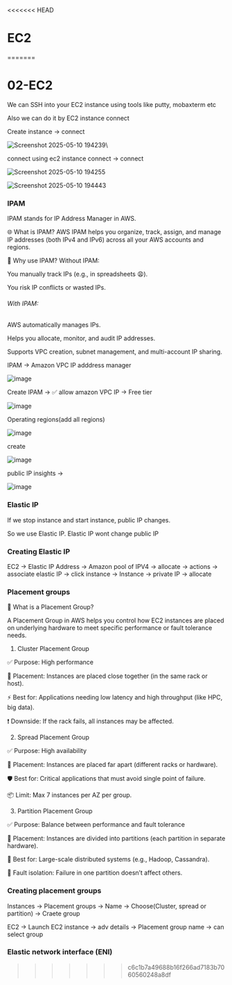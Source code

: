 <<<<<<< HEAD
# EC2
=======
# 02-EC2

We can SSH into your EC2 instance using tools like putty, mobaxterm etc

Also we can do it by EC2 instance connect

Create instance → connect

![Screenshot 2025-05-10 194239](https://github.com/user-attachments/assets/721f5649-d574-473e-80af-df1eee74c321)\

connect using ec2 instance connect → connect

![Screenshot 2025-05-10 194255](https://github.com/user-attachments/assets/2316c7f8-7901-458b-bf80-d7abb25cd5d8)

![Screenshot 2025-05-10 194443](https://github.com/user-attachments/assets/3bc5be13-657d-44f5-bafc-362615843262)



### IPAM

IPAM stands for IP Address Manager in AWS.

🌐 What is IPAM?
AWS IPAM helps you organize, track, assign, and manage IP addresses (both IPv4 and IPv6) across all your AWS accounts and regions.

🔧 Why use IPAM?
Without IPAM:

You manually track IPs (e.g., in spreadsheets 😩).

You risk IP conflicts or wasted IPs.

###### With IPAM:

AWS automatically manages IPs.

Helps you allocate, monitor, and audit IP addresses.

Supports VPC creation, subnet management, and multi-account IP sharing.

IPAM → Amazon VPC IP adddress manager 

![image](https://github.com/user-attachments/assets/999c9817-1e34-4d97-911f-dcca092912d5)

Create IPAM → ✅ allow amazon VPC IP → Free tier

![image](https://github.com/user-attachments/assets/562eebed-2a9c-4736-922f-fb5ba571b3af)

Operating regions(add all regions) 

![image](https://github.com/user-attachments/assets/29e88fae-b8c6-4add-a7c2-6891ba56b570)

create

![image](https://github.com/user-attachments/assets/cb9dd0cd-d008-4fb8-a767-8db2dd960fa6)

public IP insights → 

![image](https://github.com/user-attachments/assets/c0882baa-7276-4573-874e-76f37d093f8b)

### Elastic IP

If we stop instance and start instance, public IP changes. 

So we use Elastic IP. Elastic IP wont change public IP

### Creating Elastic IP

EC2 → Elastic IP Address → Amazon pool of IPV4 → allocate → actions → associate elastic IP → click instance → Instance → private IP → allocate

### Placement groups

🔶 What is a Placement Group?

A Placement Group in AWS helps you control how EC2 instances are placed on underlying hardware to meet specific performance or fault tolerance needs.

1. Cluster Placement Group
   
✅ Purpose: High performance

📍 Placement: Instances are placed close together (in the same rack or host).

⚡ Best for: Applications needing low latency and high throughput (like HPC, big data).

❗ Downside: If the rack fails, all instances may be affected.

2. Spread Placement Group
   
✅ Purpose: High availability

📍 Placement: Instances are placed far apart (different racks or hardware).

🛡️ Best for: Critical applications that must avoid single point of failure.

📦 Limit: Max 7 instances per AZ per group.

3. Partition Placement Group
   
✅ Purpose: Balance between performance and fault tolerance

📍 Placement: Instances are divided into partitions (each partition in separate hardware).

🧠 Best for: Large-scale distributed systems (e.g., Hadoop, Cassandra).

🔁 Fault isolation: Failure in one partition doesn’t affect others.



### Creating placement groups

Instances → Placement groups → Name → Choose(Cluster, spread or partition) → Craete group

EC2 → Launch EC2 instance → adv details → Placement group name → can select group

### Elastic network interface (ENI)



>>>>>>> c6c1b7a49688b16f266ad7183b7060560248a8df



